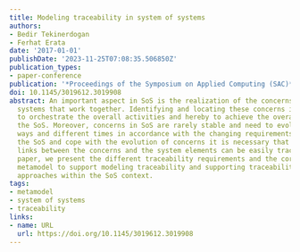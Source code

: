 ```yaml
---
title: Modeling traceability in system of systems
authors:
- Bedir Tekinerdogan
- Ferhat Erata
date: '2017-01-01'
publishDate: '2023-11-25T07:08:35.506850Z'
publication_types:
- paper-conference
publication: '*Proceedings of the Symposium on Applied Computing (SAC)*'
doi: 10.1145/3019612.3019908
abstract: An important aspect in SoS is the realization of the concerns in different
  systems that work together. Identifying and locating these concerns is important
  to orchestrate the overall activities and hereby to achieve the overall goal of
  the SoS. Moreover, concerns in SoS are rarely stable and need to evolve in different
  ways and different times in accordance with the changing requirements. To manage
  the SoS and cope with the evolution of concerns it is necessary that the dependency
  links between the concerns and the system elements can be easily traced. In this
  paper, we present the different traceability requirements and the corresponding
  metamodel to support modeling traceability and supporting traceability analysis
  approaches within the SoS context.
tags:
- metamodel
- system of systems
- traceability
links:
- name: URL
  url: https://doi.org/10.1145/3019612.3019908
---
```

